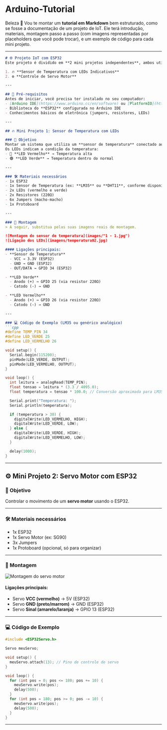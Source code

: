 # Arduino-Tutorial
Beleza 🚀 Vou te montar um **tutorial em Markdown** bem estruturado, como se fosse a documentação de um projeto de IoT. Ele terá introdução, materiais, montagem passo a passo (com imagens representadas por placeholders que você pode trocar), e um exemplo de código para cada mini projeto.

---

````markdown
# 🌐 Projeto IoT com ESP32
Este projeto é dividido em **2 mini projetos independentes**, ambos utilizando o **ESP32** como microcontrolador principal:

1. 🔥 **Sensor de Temperatura com LEDs Indicativos**  
2. ⚙️ **Controle de Servo Motor**

---

## 📌 Pré-requisitos
Antes de iniciar, você precisa ter instalado no seu computador:
- [Arduino IDE](https://www.arduino.cc/en/software) ou [PlatformIO](https://platformio.org/)
- Biblioteca do **ESP32** configurada no Arduino IDE
- Conhecimentos básicos de eletrônica (jumpers, resistores, LEDs)

---

## 🔥 Mini Projeto 1: Sensor de Temperatura com LEDs

### 🎯 Objetivo
Montar um sistema que utiliza um **sensor de temperatura** conectado ao ESP32.  
Os LEDs indicam a condição da temperatura:
- 🔴 **LED Vermelho** → Temperatura alta  
- 🟢 **LED Verde** → Temperatura dentro do normal  

---

### 🛠️ Materiais necessários
- 1x ESP32  
- 1x Sensor de Temperatura (ex: **LM35** ou **DHT11**, conforme disponível)  
- 2x LEDs (vermelho e verde)  
- 2x Resistores (220Ω)  
- 6x Jumpers (macho-macho)  
- 1x Protoboard  

---

### 🔌 Montagem
> A seguir, substitua pelas suas imagens reais de montagem.

![Montagem do sensor de temperatura](images/"1 - 1.jpg")  
![Ligação dos LEDs](imagens/temperatura02.jpg)  

#### Ligações principais:
- **Sensor de Temperatura**  
  - VCC → 3.3V (ESP32)  
  - GND → GND (ESP32)  
  - OUT/DATA → GPIO 34 (ESP32)  

- **LED Verde**  
  - Anodo (+) → GPIO 25 (via resistor 220Ω)  
  - Catodo (-) → GND  

- **LED Vermelho**  
  - Anodo (+) → GPIO 26 (via resistor 220Ω)  
  - Catodo (-) → GND  

---

### 💻 Código de Exemplo (LM35 ou genérico analógico)
```cpp
#define TEMP_PIN 34
#define LED_VERDE 25
#define LED_VERMELHO 26

void setup() {
  Serial.begin(115200);
  pinMode(LED_VERDE, OUTPUT);
  pinMode(LED_VERMELHO, OUTPUT);
}

void loop() {
  int leitura = analogRead(TEMP_PIN);
  float tensao = leitura * (3.3 / 4095.0);
  float temperatura = tensao * 100.0; // Conversão aproximada para LM35 (10mV = 1°C)

  Serial.print("Temperatura: ");
  Serial.println(temperatura);

  if (temperatura > 30) {
    digitalWrite(LED_VERMELHO, HIGH);
    digitalWrite(LED_VERDE, LOW);
  } else {
    digitalWrite(LED_VERDE, HIGH);
    digitalWrite(LED_VERMELHO, LOW);
  }

  delay(1000);
}
````

---

## ⚙️ Mini Projeto 2: Servo Motor com ESP32

### 🎯 Objetivo

Controlar o movimento de um **servo motor** usando o ESP32.

---

### 🛠️ Materiais necessários

* 1x ESP32
* 1x Servo Motor (ex: SG90)
* 3x Jumpers
* 1x Protoboard (opcional, só para organizar)

---

### 🔌 Montagem

![Montagem do servo motor](imagens/servo01.jpg)

#### Ligações principais:

* Servo **VCC (vermelho)** → 5V (ESP32)
* Servo **GND (preto/marrom)** → GND (ESP32)
* Servo **Sinal (amarelo/laranja)** → GPIO 13 (ESP32)

---

### 💻 Código de Exemplo

```cpp
#include <ESP32Servo.h>

Servo meuServo;

void setup() {
  meuServo.attach(13); // Pino de controle do servo
}

void loop() {
  for (int pos = 0; pos <= 180; pos += 10) {
    meuServo.write(pos);
    delay(500);
  }
  for (int pos = 180; pos >= 0; pos -= 10) {
    meuServo.write(pos);
    delay(500);
  }
}
```

---
